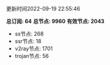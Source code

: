 更新时间2022-09-19 22:55:46

**总订阅: 64**
**总节点: 9960**
**有效节点: 2043**
- ss节点: 268
- ssr节点: 18
- v2ray节点: 1701
- trojan节点: 56
